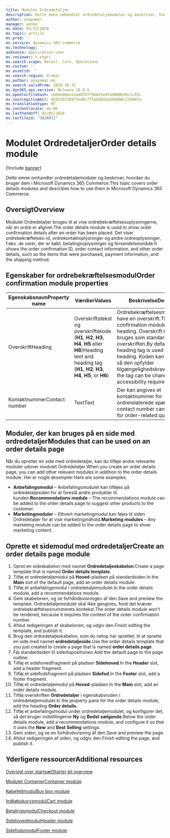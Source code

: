 ```yaml
---
title: Modulet Ordredetaljer
description: Dette emne omhandler ordredetaljemoduler og beskriver, hvordan du bruger dem i Microsoft Dynamics 365 Commerce.
author: anupamar
manager: annbe
ms.date: 01/23/2020
ms.topic: article
ms.prod: ''
ms.service: dynamics-365-commerce
ms.technology: ''
audience: Application user
ms.reviewer: v-chgri
ms.search.scope: Retail, Core, Operations
ms.custom: ''
ms.assetid: ''
ms.search.region: Global
ms.author: anupamar-ms
ms.search.validFrom: 2019-10-31
ms.dyn365.ops.version: Release 10.0.5
ms.openlocfilehash: cb09a0b6ce1e48707f96021e9fad0006d9c1c55c
ms.sourcegitcommit: 829329220475ed8cff5a5db92a59dd90c22b04fa
ms.translationtype: HT
ms.contentlocale: da-DK
ms.lasthandoff: 02/05/2020
ms.locfileid: "3026011"
---
```

# <a name="order-details-module"></a><span data-ttu-id="b645f-103">Modulet Ordredetaljer</span><span class="sxs-lookup"><span data-stu-id="b645f-103">Order details module</span></span>


[!include [banner](includes/banner.md)]

<span data-ttu-id="b645f-104">Dette emne omhandler ordredetaljemoduler og beskriver, hvordan du bruger dem i Microsoft Dynamics 365 Commerce.</span><span class="sxs-lookup"><span data-stu-id="b645f-104">This topic covers order details modules and describes how to use them in Microsoft Dynamics 365 Commerce.</span></span>

## <a name="overview"></a><span data-ttu-id="b645f-105">Oversigt</span><span class="sxs-lookup"><span data-stu-id="b645f-105">Overview</span></span>

<span data-ttu-id="b645f-106">Modulet Ordredetaljer bruges til at vise ordrebekræftelsesoplysningerne, når en ordre er afgivet.</span><span class="sxs-lookup"><span data-stu-id="b645f-106">The order details module is used to show order confirmation details after an order has been placed.</span></span> <span data-ttu-id="b645f-107">Det viser ordrebekræftelses-id, ordrekontaktoplysninger og andre ordreoplysninger, f.eks. de varer, der er købt, betalingsoplysninger og forsendelsesmåde.</span><span class="sxs-lookup"><span data-stu-id="b645f-107">It shows the order confirmation ID, order contact information, and other order details, such as the items that were purchased, payment information, and the shipping method.</span></span>

## <a name="order-confirmation-module-properties"></a><span data-ttu-id="b645f-108">Egenskaber for ordrebekræftelsesmodul</span><span class="sxs-lookup"><span data-stu-id="b645f-108">Order confirmation module properties</span></span>

| <span data-ttu-id="b645f-109">Egenskabsnavn</span><span class="sxs-lookup"><span data-stu-id="b645f-109">Property name</span></span>  | <span data-ttu-id="b645f-110">Værdier</span><span class="sxs-lookup"><span data-stu-id="b645f-110">Values</span></span> | <span data-ttu-id="b645f-111">Beskrivelse</span><span class="sxs-lookup"><span data-stu-id="b645f-111">Description</span></span> |
|----------------|--------|-------------|
| <span data-ttu-id="b645f-112">Overskrift</span><span class="sxs-lookup"><span data-stu-id="b645f-112">Heading</span></span>        | <span data-ttu-id="b645f-113">Overskriftstekst og overskriftskode (**H1**, **H2**, **H3**, **H4**, **H5** eller **H6**)</span><span class="sxs-lookup"><span data-stu-id="b645f-113">Heading text and heading tag (**H1**, **H2**, **H3**, **H4**, **H5**, or **H6**)</span></span> | <span data-ttu-id="b645f-114">Ordrebekræftelsesmodulet kan have en overskrift.</span><span class="sxs-lookup"><span data-stu-id="b645f-114">The order confirmation module can have a heading.</span></span> <span data-ttu-id="b645f-115">Overskrift koden **H2** bruges som standard til overskriften.</span><span class="sxs-lookup"><span data-stu-id="b645f-115">By default, the **H2** heading tag is used for the heading.</span></span> <span data-ttu-id="b645f-116">Koden kan dog ændres, så den opfylder tilgængelighedskravene.</span><span class="sxs-lookup"><span data-stu-id="b645f-116">However, the tag can be changed to meet accessibility requirements.</span></span> |
| <span data-ttu-id="b645f-117">Kontaktnummer</span><span class="sxs-lookup"><span data-stu-id="b645f-117">Contact number</span></span> | <span data-ttu-id="b645f-118">Text</span><span class="sxs-lookup"><span data-stu-id="b645f-118">Text</span></span> | <span data-ttu-id="b645f-119">Der kan angives et kontaktnummer for ordrerelaterede spørgsmål.</span><span class="sxs-lookup"><span data-stu-id="b645f-119">A contact number can be provided for order-related questions.</span></span> |

## <a name="modules-that-can-be-used-on-an-order-details-page"></a><span data-ttu-id="b645f-120">Moduler, der kan bruges på en side med ordredetaljer</span><span class="sxs-lookup"><span data-stu-id="b645f-120">Modules that can be used on an order details page</span></span>

<span data-ttu-id="b645f-121">Når du opretter en side med ordredetaljer, kan du tilføje andre relevante moduler udover modulet Ordredetaljer.</span><span class="sxs-lookup"><span data-stu-id="b645f-121">When you create an order details page, you can add other relevant modules in addition to the order details module.</span></span> <span data-ttu-id="b645f-122">Her er nogle eksempler:</span><span class="sxs-lookup"><span data-stu-id="b645f-122">Here are some examples:</span></span>

- <span data-ttu-id="b645f-123">**Anbefalingsmodul** – Anbefalingsmodulet kan tilføjes på ordredetaljesiden for at foreslå andre produkter til kunden.</span><span class="sxs-lookup"><span data-stu-id="b645f-123">**Recommendations module** – The recommendations module can be added to the order details page to suggest other products to the customer.</span></span>
- <span data-ttu-id="b645f-124">**Marketingmoduler** – Ethvert marketingmodul kan føjes til siden Ordredetaljer for at vise marketingindhold.</span><span class="sxs-lookup"><span data-stu-id="b645f-124">**Marketing modules** – Any marketing module can be added to the order details page to show marketing content.</span></span>

## <a name="create-an-order-details-page-module"></a><span data-ttu-id="b645f-125">Oprette et sidemodul med ordredetaljer</span><span class="sxs-lookup"><span data-stu-id="b645f-125">Create an order details page module</span></span>

1. <span data-ttu-id="b645f-126">Opret en sideskabelon med navnet **Ordredetaljeskabelon**.</span><span class="sxs-lookup"><span data-stu-id="b645f-126">Create a page template that is named **Order details template**.</span></span>
1. <span data-ttu-id="b645f-127">Tilføj et ordredetaljemodul på **Hoved**-pladsen på standardsiden.</span><span class="sxs-lookup"><span data-stu-id="b645f-127">In the **Main** slot of the default page, add an order details module.</span></span>
1. <span data-ttu-id="b645f-128">Tilføj et anbefalingsmodul i ordredetaljemodulet.</span><span class="sxs-lookup"><span data-stu-id="b645f-128">In the order details module, add a recommendations module.</span></span>
1. <span data-ttu-id="b645f-129">Gem skabelonen, og se forhåndsvisningen af den.</span><span class="sxs-lookup"><span data-stu-id="b645f-129">Save and preview the template.</span></span> <span data-ttu-id="b645f-130">Ordredetaljemodulet skal ikke gengives, fordi det kræver ordrebekræftelsesnummerets kontekst.</span><span class="sxs-lookup"><span data-stu-id="b645f-130">The order details module won't be rendered, because it requires the context of the order confirmation number.</span></span>
1. <span data-ttu-id="b645f-131">Afslut redigeringen af skabelonen, og udgiv den.</span><span class="sxs-lookup"><span data-stu-id="b645f-131">Finish editing the template, and publish it.</span></span>
1. <span data-ttu-id="b645f-132">Brug den ordredetaljeskabelon, som du netop har oprettet, til at oprette en side med navnet **ordredetaljeside**.</span><span class="sxs-lookup"><span data-stu-id="b645f-132">Use the order details template that you just created to create a page that is named **order details page**.</span></span>
1. <span data-ttu-id="b645f-133">Føj standardsiden til sidedispositionen.</span><span class="sxs-lookup"><span data-stu-id="b645f-133">Add the default page to the page outline.</span></span>
1. <span data-ttu-id="b645f-134">Tilføj et sidehovedfragment på pladsen **Sidehoved**.</span><span class="sxs-lookup"><span data-stu-id="b645f-134">In the **Header** slot, add a header fragment.</span></span>
1. <span data-ttu-id="b645f-135">Tilføj et sidefodsfragment på pladsen **Sidefod**.</span><span class="sxs-lookup"><span data-stu-id="b645f-135">In the **Footer** slot, add a footer fragment.</span></span>
1. <span data-ttu-id="b645f-136">Tilføj et ordredetaljemodul på **Hoved**-pladsen.</span><span class="sxs-lookup"><span data-stu-id="b645f-136">In the **Main** slot, add an order details module.</span></span>
1. <span data-ttu-id="b645f-137">Tilføj overskriften **Ordredetaljer** i egenskabsruden i ordredetaljemodulet.</span><span class="sxs-lookup"><span data-stu-id="b645f-137">In the property pane for the order details module, add the heading **Order details**.</span></span>
1. <span data-ttu-id="b645f-138">Tilføj et anbefalingsmodul under ordredetaljemodulet, og konfigurer det, så det bruger indstillingerne **Ny** og **Bedst sælgende**.</span><span class="sxs-lookup"><span data-stu-id="b645f-138">Below the order details module, add a recommendations module, and configure it so that it uses the **New** and **Best Selling** settings.</span></span>
1. <span data-ttu-id="b645f-139">Gem siden, og se en forhåndsvisning af den.</span><span class="sxs-lookup"><span data-stu-id="b645f-139">Save and preview the page.</span></span>
1. <span data-ttu-id="b645f-140">Afslut redigeringen af siden, og udgiv den.</span><span class="sxs-lookup"><span data-stu-id="b645f-140">Finish editing the page, and publish it.</span></span>

## <a name="additional-resources"></a><span data-ttu-id="b645f-141">Yderligere ressourcer</span><span class="sxs-lookup"><span data-stu-id="b645f-141">Additional resources</span></span>

[<span data-ttu-id="b645f-142">Oversigt over startsæt</span><span class="sxs-lookup"><span data-stu-id="b645f-142">Starter kit overview</span></span>](starter-kit-overview.md)

[<span data-ttu-id="b645f-143">Modulet Container</span><span class="sxs-lookup"><span data-stu-id="b645f-143">Container module</span></span>](add-container-module.md)

[<span data-ttu-id="b645f-144">Købefeltmodul</span><span class="sxs-lookup"><span data-stu-id="b645f-144">Buy box module</span></span>](add-buy-box.md)

[<span data-ttu-id="b645f-145">Indkøbskurvsmodul</span><span class="sxs-lookup"><span data-stu-id="b645f-145">Cart module</span></span>](add-cart-module.md)

[<span data-ttu-id="b645f-146">Betalingsmodul</span><span class="sxs-lookup"><span data-stu-id="b645f-146">Checkout module</span></span>](add-checkout-module.md)

[<span data-ttu-id="b645f-147">Sidehovedmodul</span><span class="sxs-lookup"><span data-stu-id="b645f-147">Header module</span></span>](author-header-module.md)

[<span data-ttu-id="b645f-148">Sidefodsmodul</span><span class="sxs-lookup"><span data-stu-id="b645f-148">Footer module</span></span>](author-footer-module.md)
